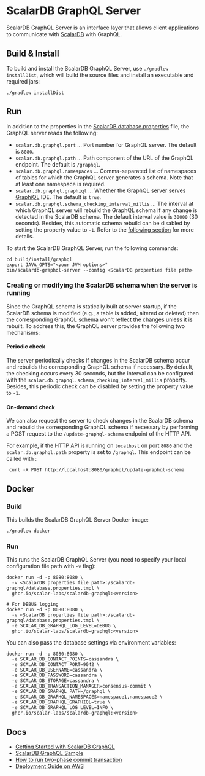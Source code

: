 # ScalarDB GraphQL Server

ScalarDB GraphQL Server is an interface layer that allows client applications to communicate with [ScalarDB](https://github.com/scalar-labs/scalardb) with GraphQL.

## Build & Install

To build and install the ScalarDB GraphQL Server, use `./gradlew installDist`, which will build the source files and install an executable and required jars:

```console
./gradlew installDist
```

## Run

In addition to the properties in the [ScalarDB database.properties](https://github.com/scalar-labs/scalardb/blob/master/conf/database.properties) file, the GraphQL server reads the following:

* `scalar.db.graphql.port` ... Port number for GraphQL server. The default is `8080`.
* `scalar.db.graphql.path` ... Path component of the URL of the GraphQL endpoint. The default is `/graphql`.
* `scalar.db.graphql.namespaces` ... Comma-separated list of namespaces of tables for which the GraphQL server generates a schema. Note that at least one namespace is required.
* `scalar.db.graphql.graphiql` ... Whether the GraphQL server serves [GraphiQL](https://github.com/graphql/graphiql) IDE. The default is `true`.
* `scalar.db.graphql.schema_checking_interval_millis` ... The interval at which GraphQL server will rebuild the GraphQL schema if any change is detected in the ScalarDB schema. 
  The default interval value is `30000` (30 seconds). Besides, this automatic schema rebuild can be disabled by setting the property value to `-1`.
  Refer to the [following section](#creating-or-modifying-the-scalardb-schema-when-the-server-is-running) for more details.

To start the ScalarDB GraphQL Server, run the following commands:

```console
cd build/install/graphql
export JAVA_OPTS="<your JVM options>"
bin/scalardb-graphql-server --config <ScalarDB properties file path>
```

### Creating or modifying the ScalarDB schema when the server is running

Since the GraphQL schema is statically built at server startup, if the ScalarDB schema is modified (e.g., a table is added, altered or deleted) then the corresponding GraphQL schema
won't reflect the changes unless it is rebuilt. To address this, the GraphQL server provides the following two mechanisms:

#### Periodic check

The server periodically checks if changes in the ScalarDB schema occur and rebuilds the corresponding GraphQL schema
if necessary. By default, the checking occurs every 30 seconds, but the interval can be configured with the `scalar.db.graphql.schema_checking_interval_millis` property. 
Besides, this periodic check can be disabled by setting the property value to `-1`.

#### On-demand check

We can also request the server to check changes in the ScalarDB schema and rebuild the corresponding GraphQL schema if necessary by performing a POST request to  the `/update-graphql-schema` endpoint of the HTTP API. 

For example, if the HTTP API is running on `localhost` on port `8080` and the `scalar.db.graphql.path` property is set to `/graphql`. This endpoint can be called with :

```console
 curl -X POST http://localhost:8080/graphql/update-graphql-schema
```

## Docker

### Build

This builds the ScalarDB GraphQL Server Docker image:

```console
./gradlew docker
```

### Run

This runs the ScalarDB GraphQL Server (you need to specify your local configuration file path with `-v` flag):

```console
docker run -d -p 8080:8080 \
  -v <ScalarDB properties file path>:/scalardb-graphql/database.properties.tmpl \
  ghcr.io/scalar-labs/scalardb-graphql:<version>

# For DEBUG logging
docker run -d -p 8080:8080 \
  -v <ScalarDB properties file path>:/scalardb-graphql/database.properties.tmpl \
  -e SCALAR_DB_GRAPHQL_LOG_LEVEL=DEBUG \
  ghcr.io/scalar-labs/scalardb-graphql:<version>
```

You can also pass the database settings via environment variables:

```console
docker run -d -p 8080:8080 \
  -e SCALAR_DB_CONTACT_POINTS=cassandra \
  -e SCALAR_DB_CONTACT_PORT=9042 \
  -e SCALAR_DB_USERNAME=cassandra \
  -e SCALAR_DB_PASSWORD=cassandra \
  -e SCALAR_DB_STORAGE=cassandra \
  -e SCALAR_DB_TRANSACTION_MANAGER=consensus-commit \
  -e SCALAR_DB_GRAPHQL_PATH=/graphql \
  -e SCALAR_DB_GRAPHQL_NAMESPACES=namespace1,namespace2 \
  -e SCALAR_DB_GRAPHQL_GRAPHIQL=true \
  -e SCALAR_DB_GRAPHQL_LOG_LEVEL=INFO \
  ghcr.io/scalar-labs/scalardb-graphql:<version>
```

<!-- commented out for now since it's private
## Development

### Pre-commit hook

This project uses [pre-commit](https://pre-commit.com/) to automate code format and so on as much as possible. Please [install pre-commit](https://pre-commit.com/#installation) and the git hook script as follows.

```
$ ls -a .pre-commit-config.yaml
.pre-commit-config.yaml
$ pre-commit install
```

The code formatter is automatically executed when commiting files. A commit will fail and be formatted by the formatter when any invalid code format is detected. Try to commit the change again.
-->

## Docs

* [Getting Started with ScalarDB GraphQL](getting-started-with-scalardb-graphql.md)
* [ScalarDB GraphQL Sample](https://github.com/scalar-labs/scalardb-samples/tree/main/scalardb-graphql-sample)
* [How to run two-phase commit transaction](how-to-run-two-phase-commit-transaction.md)
* [Deployment Guide on AWS](aws-deployment-guide.md)
